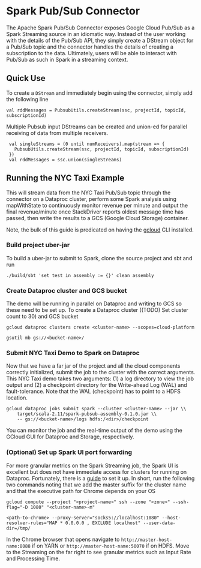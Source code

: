 # Spark Pub/Sub Connector
The Apache Spark Pub/Sub Connector exposes Google Cloud Pub/Sub as a Spark Streaming source in an
idiomatic way. Instead of the user working with the details of the Pub/Sub API, they simply create
a DStream object for a Pub/Sub topic and the connector handles the details of creating a
subscription to the data. Ultimately, users will be able to interact with Pub/Sub as such in
Spark in a streaming context.


## Quick Use
To create a `DStream` and immediately begin using the connector, simply add the following line

```val rddMessages = PubsubUtils.createStream(ssc, projectId, topicId, subscriptionId)```

Multiple Pubsub input DStreams can be created and union-ed for parallel receiving of data from
multiple receivers.

```
 val singleStreams = (0 until numReceivers).map(stream => {
   PubsubUtils.createStream(ssc, projectId, topicId, subscriptionId)
 })
 val rddMessages = ssc.union(singleStreams)
```

## Running the NYC Taxi Example
This will stream data from the NYC Taxi Pub/Sub topic through the connector on a Dataproc cluster,
perform some Spark analysis using mapWithState to continuously monitor revenue per minute and
output the final revenue/minute once StackDriver reports oldest message time has passed, then
write the results to a GCS (Google Cloud Storage) container.

Note, the bulk of this guide is predicated on having the [gcloud](https://cloud.google.com/sdk/gcloud/)
CLI installed.

### Build project uber-jar
To build a uber-jar to submit to Spark, clone the source project and sbt and run

```./build/sbt 'set test in assembly := {}' clean assembly```

### Create Dataproc cluster and GCS bucket
The demo will be running in parallel on Dataproc and writing to GCS so these need to be set up.
To create a Dataproc cluster ((TODO) Set cluster count to 30) and GCS bucket

```gcloud dataproc clusters create <cluster-name> --scopes=cloud-platform```

```gsutil mb gs://<bucket-name>/```

### Submit NYC Taxi Demo to Spark on Dataproc
Now that we have a far jar of the project and all the cloud components correctly initialized,
submit the job to the cluster with the correct arguments. This NYC Taxi demo takes two arguments:
(1) a log directory to view the job output and (2) a checkpoint directory for the Write-ahead Log
(WAL) and fault-tolerance. Note that the WAL (checkpoint) has to point to a HDFS location.

```
gcloud dataproc jobs submit spark --cluster <cluster-name> --jar \\
    target/scala-2.11/spark-pubsub-assembly-0.1.0.jar \\
    -- gs://<bucket-name>/logs hdfs:/<dir>/checkpoint
```

You can monitor the job and the real-time output of the demo using the GCloud GUI for Dataproc and
Storage, respectively.

### (Optional) Set up Spark UI port forwarding
For more granular metrics on the Spark Streaming job, the Spark UI is excellent but does not
have immediate access for clusters for running on Dataproc. Fortunately, there is a [guide](https://cloud.google.com/dataproc/docs/concepts/cluster-web-interfaces) to set it up.
In short, run the following two commands noting that we add the master suffix for the cluster name
and that the executive path for Chrome depends on your OS

```gcloud compute --project "<project-name>" ssh --zone "<zone>" --ssh-flag="-D 1080" "<cluster-name>-m"```

```<path-to-chrome> --proxy-server="socks5://localhost:1080" --host-resolver-rules="MAP * 0.0.0.0 , EXCLUDE localhost" --user-data-dir=/tmp/ ```

In the Chrome browser that opens navigate to `http://master-host-name:8088` if on YARN or
`http://master-host-name:50070` if on HDFS. Move to the Streaming on the far right to see
granular metrics such as Input Rate and Processing Time.